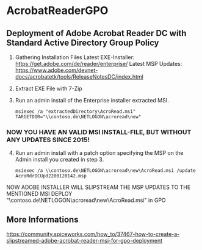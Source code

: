 # AcrobatReaderGPO
## Deployment of Adobe Acrobat Reader DC with Standard Active Directory Group Policy

1. Gathering Installation Files
    Latest EXE-Installer:   https://get.adobe.com/de/reader/enterprise/
    Latest MSP Updates:     https://www.adobe.com/devnet-docs/acrobatetk/tools/ReleaseNotesDC/index.html
2. Extract EXE File with 7-Zip
3. Run an admin install of the Enterprise installer extracted MSI.

    ```msiexec /a "extractedDirectory\AcroRead.msi" TARGETDIR="\\contoso.de\NETLOGON\acroread\new"```

### NOW YOU HAVE AN VALID MSI INSTALL-FILE, BUT WITHOUT ANY UPDATES SINCE 2015! 

4. Run an admin install with a patch option specifying the MSP on the Admin install you created in step 3.
   
    ```msiexec /a \\contoso.de\NETLOGON\acroread\new\AcroRead.msi /update AcroRdrDCUpd2200120142.msp```

NOW ADOBE INSTALLER WILL SLIPSTREAM THE MSP UPDATES TO THE MENTIONED MSI 
DEPLOY "\\contoso.de\NETLOGON\acroread\new\AcroRead.msi" in GPO 

## More Informations
https://community.spiceworks.com/how_to/37467-how-to-create-a-slipstreamed-adobe-acrobat-reader-msi-for-gpo-deployment

